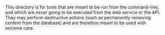 This directory is for tools that are meant to be run from the command-line,
and which are *never* going to be executed from the web service or the API.
They may perform destructive actions (such as permanently removing content
from the database) and are therefore meant to be used with extreme care.
